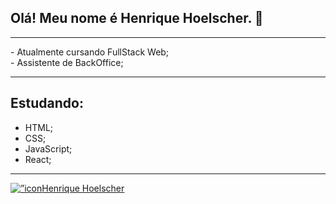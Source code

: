 ## Olá! Meu nome é Henrique Hoelscher. 👋 
<hr>
- Atualmente cursando FullStack Web; <br>
- Assistente de BackOffice;
<hr>

## Estudando:
- HTML;
- CSS;
- JavaScript;
- React;

<hr>
<a href=”https://www.linkedin.com/in/henrique-hoelscher-9392ba1a4/"><img align=”left” src=”https://github.com/HHoelscher/HHoelscher/blob/main/images/linkedin.png" alt=”icon | LinkedIn” width=”21px”/>Henrique Hoelscher</a>
